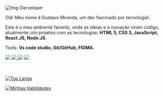 
![Img-Derveloper](https://github.com/GustavoMiranda01/GustavoMiranda01/assets/134244620/de4d4c3c-b1f4-4484-b15d-5fa8c6db17a7)

<p align="left">
Olá!
Meu nome é Gustavo Miranda, um dev fascinado por tecnologia!.</p>

<p align="left">
Este é o meu ambiente favorito, onde as ideias e a inovação viram código, atualmente crio projetos com as tecnologias: <strong>HTML 5, CSS 3, JavaScript, React.JS, Node.JS.</strong>
</p>

<p align="left">
Tools: <strong>Vs code studio, Git/GitHub, FIGMA.</strong>
</p>

<div> 
     <a href="https://instagram.com/mirandagustavo__?igshid=MzRlODBiNWFlZA==" target="_blank"><img src="https://img.shields.io/badge/-Instagram-%23E4405F?style=for-the-badge&logo=instagram&logoColor=white" target="_blank"></a> 
     <a href = "mailto:gustavomiranda.contato@outlook.com"><img src="https://img.shields.io/badge/Gmail-D14836?style=for-the-badge&logo=gmail&logoColor=white" target="_blank"</a>
     <a href="https://www.linkedin.com/mwlite/in/gustavo-miranda-b87a73276" target="_blank"><img src="https://img.shields.io/badge/-LinkedIn-%230077B5?style=for-the-badge&logo=linkedin&logoColor=white" target="_blank"></a>
     <a href="https://wa.me/+5548996899870" target="_blank"><img src="https://img.shields.io/badge/WhatsApp-25D366?style=for-the-badge&logo=whatsapp&logoColor=white" target="_blank"></a>
 </div>
 
 <br> 
 <br>
  
 <div align="left">
 
[![Top Langs](https://github-readme-stats.vercel.app/api/top-langs/?username=GustavoMiranda01)](https://github.com/anuraghazra/github-readme-stats)

[![Minhas Habilidades](https://skillicons.dev/icons?i=html,css,js,nodejs,react,ts,git,figma,vscode
)](https://skillicons.dev)

  </div>
  
  <br>
